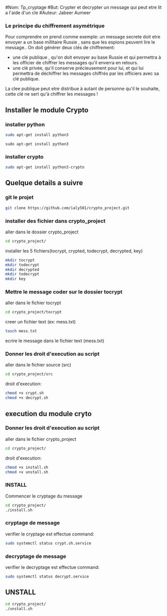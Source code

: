 #Nom: Tp_cryptage
#But: Crypter et decrypter un message qui peut etre lit a l'aide d'un cle
#Auteur: Jabeer Aumeer

### Le principe du chiffrement asymétrique 

Pour comprendre on prend comme exemple: un message secrete doit etre envoyer a un base millitaire Russie , sans que les espions peuvent lire le message.. On doit génèrer  deux clés de chiffrement:

- une clé publique , qu'on doit envoyer au base Russie  et qui permettra à les officier  de chiffrer les messages qu'il enverra en retours. 
- une clé privée, qu'il conserve précieusement pour lui, et qui lui permettra de déchiffrer les messages chiffrés par les officiers  avec sa clé publique.

La clee publique peut etre distribue  à autant de personne qu'il le souhaite, cette clé ne sert qu'à chiffrer les messages !


## Installer le module Crypto


### installer python

```sh
sudo apt-get install python3
```
	sudo apt-get install python3


### installer crypto

```sh
sudo apt-get install python3-crypto
```
		

## Quelque details a suivre 


### git le projet 


```sh
git clone https://github.com/ialy501/crypto_project.git
```

### installer des fichier dans crypto_project

aller dans le dossier crypto_project
```sh
cd crypto_project/
```

installer les 5 fichiers(tocrypt, crypted, todecrypt, decrypted, key)
```sh
mkdir tocrypt
mkdir todecrypt
mkdir decrypted
mkdir todecrypt
mkdir key
```

### Mettre le message coder sur le dossier tocrypt

aller dans le fichier tocrypt
```sh
cd crypto_project/tocrypt
```

creer un fichier text (ex: mess.txt)
```sh
touch mess.txt
```
ecrire le message dans le fichier text (mess.txt)


### Donner les droit d'execution au script

aller dans le fichier source (src)
```sh
cd crypto_project/src
```
droit d'execution:
```sh
chmod +x crypt.sh
chmod +x decrypt.sh
```


## execution du module cryto 


### Donner les droit d'execution au script

aller dans le fichier crypto_project
```sh
cd crypto_project/
```

droit d'execution:
```sh
chmod +x install.sh
chmod +x unstall.sh
```

### INSTALL

Commencer le cryptage du message
```sh
cd crypto_project/
./install.sh
```


### cryptage de message


verifier le cryptage est effectue
command:

```sh
sudo systemctl status crypt.sh.service
```


### decryptage de message


verifier le decryptage est effectue
command:

```sh
sudo systemctl status decrypt.service
```

## UNSTALL

```sh
cd crypto_project/
./unstall.sh
```

